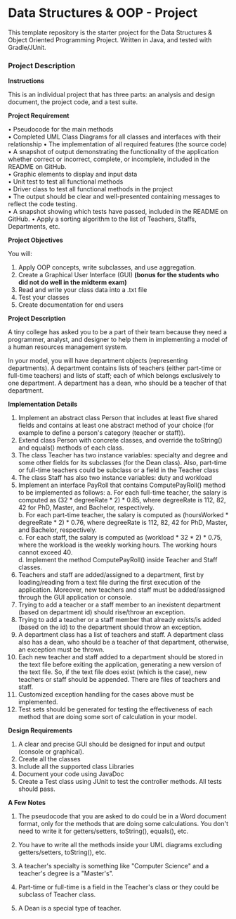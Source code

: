 # Data Structures & OOP - Project

This template repository is the starter project for the Data Structures & Object Oriented Programming Project. Written in Java, and tested with Gradle/JUnit.

### Project Description

**Instructions**

This is an individual project that has three parts: an analysis and design document, the project code, and a test suite.

**Project Requirement**

• Pseudocode for the main methods  
• Completed UML Class Diagrams for all classes and interfaces with their relationship
• The implementation of all required features (the source code)  
• A snapshot of output demonstrating the functionality of the application whether correct or incorrect, complete, or incomplete, included in the README on GitHub.  
• Graphic elements to display and input data  
• Unit test to test all functional methods  
• Driver class to test all functional methods in the project  
• The output should be clear and well-presented containing messages to reflect the code testing.  
• A snapshot showing which tests have passed, included in the README on GitHub.
• Apply a sorting algorithm to the list of Teachers, Staffs, Departments, etc.

**Project Objectives**

You will:

1. Apply OOP concepts, write subclasses, and use aggregation.
2. Create a Graphical User Interface (GUI) **(bonus for the students who did not do well in the midterm exam)**
3. Read and write your class data into a .txt file
4. Test your classes
5. Create documentation for end users

**Project Description**

A tiny college has asked you to be a part of their team because they need a programmer, analyst, and designer to help them in implementing a model of a human resources management system.

In your model, you will have department objects (representing departments). A department contains lists of teachers (either part-time or full-time teachers) and lists of staff; each of which belongs exclusively to one department. A department has a dean, who should be a teacher of that department.

**Implementation Details**

1. Implement an abstract class Person that includes at least five shared fields and contains at least one abstract method of your choice (for example to define a person's category (teacher or staff)).
2. Extend class Person with concrete classes, and override the toString() and equals() methods of each class.
3. The class Teacher has two instance variables: specialty and degree and some other fields for its subclasses (for the Dean class). Also, part-time or full-time teachers could be subclass or a field in the Teacher class
4. The class Staff has also two instance variables: duty and workload
5. Implement an interface PayRoll that contains ComputePayRoll() method to be implemented as follows:
   a. For each full-time teacher, the salary is computed as (32 \* degreeRate \* 2) \* 0.85, where degreeRate is 112, 82, 42 for PhD, Master, and Bachelor, respectively.  
   b. For each part-time teacher, the salary is computed as (hoursWorked \* degreeRate \* 2) \* 0.76, where degreeRate is 112, 82, 42 for PhD, Master, and Bachelor, respectively.  
   c. For each staff, the salary is computed as (workload \* 32 \* 2) \* 0.75, where the workload is the weekly working hours. The working hours cannot exceed 40.  
   d. Implement the method ComputePayRoll() inside Teacher and Staff classes.
6. Teachers and staff are added/assigned to a department, first by loading/reading from a text file during the first execution of the application. Moreover, new teachers and staff must be added/assigned through the GUI application or console.
7. Trying to add a teacher or a staff member to an inexistent department (based on department id) should rise/throw an exception.
8. Trying to add a teacher or a staff member that already exists/is added (based on the id) to the department should throw an exception.
9. A department class has a list of teachers and staff. A department class also has a dean, who should be a teacher of that department, otherwise, an exception must be thrown.
10. Each new teacher and staff added to a department should be stored in the text file before exiting the application, generating a new version of the text file. So, if the text file does exist (which is the case), new teachers or staff should be appended. There are files of teachers and staff.
11. Customized exception handling for the cases above must be implemented.
12. Test sets should be generated for testing the effectiveness of each method that are doing some sort of calculation in your model.

**Design Requirements**

1. A clear and precise GUI should be designed for input and output (console or graphical).
2. Create all the classes
3. Include all the supported class Libraries
4. Document your code using JavaDoc
5. Create a Test class using JUnit to test the controller methods. All tests should pass.

**A Few Notes**

1. The pseudocode that you are asked to do could be in a Word document format, only for the methods that are doing some calculations. You don't need to write it for getters/setters, toString(), equals(), etc.

2. You have to write all the methods inside your UML diagrams excluding getters/setters, toString(), etc.

3. A teacher's specialty is something like "Computer Science" and a teacher's degree is a "Master's".

4. Part-time or full-time is a field in the Teacher's class or they could be subclass of Teacher class.

5. A Dean is a special type of teacher.
